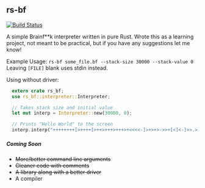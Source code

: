 ## rs-bf
[![Build Status](https://travis-ci.org/psr31/rs-bf.svg?branch=master)](https://travis-ci.org/psr31/rs-bf)

A simple Brainf**k interpreter written in pure Rust.
Wrote this as a learning project, not meant to be practical, but if you have any suggestions let me know!

Example Usage: `rs-bf some_file.bf --stack-size 30000 --stack-value 0`   
Leaving `[FILE]` blank uses stdin instead.

Using without driver:
```rust
  extern crate rs_bf;
  use rs_bf::interpreter::Interpreter;

  // Takes stack size and initial value
  let mut interp = Interpreter::new(30000, 0);

  // Prints "Hello World" to the screen
  interp.interp("++++++++[>++++[>++>+++>+++>+<<<<-]>+>+>->>+[<]<-]>>.>---.+++++++..+++.>>.<-.<.+++.------.--------.>>+.>++.");
```

##### Coming Soon
* ~~More/better command line arguments~~
* ~~Cleaner code with comments~~
* ~~A library along with a better driver~~
* A compiler
